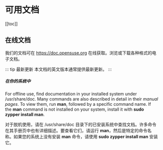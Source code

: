 # 可用文档

[[toc]]

## 在线文档

我们的文档可在 https://doc.opensuse.org 在线获取。浏览或下载各种格式的电子文档。

::: tip 最新更新
本文档的英文版本通常提供最新更新。
:::

##### 在你的系统中

For offline use, find documentation in your installed system under /usr/share/doc. Many commands are also described in detail in their _manual pages_. To view them, run **man**, followed by a specific command name. If the **man** command is not installed on your system, install it with **sudo zypper install man**.  

对于脱机使用，请在 /usr/share/doc 目录下的已安装系统中查找文档。许多命令在其手册页中也有详细描述。要查看它们，请运行 **man**，然后是特定的命令名称。如果您的系统上没有安装 **man** 命令，请使用 **sudo zypper install man** 安装它。